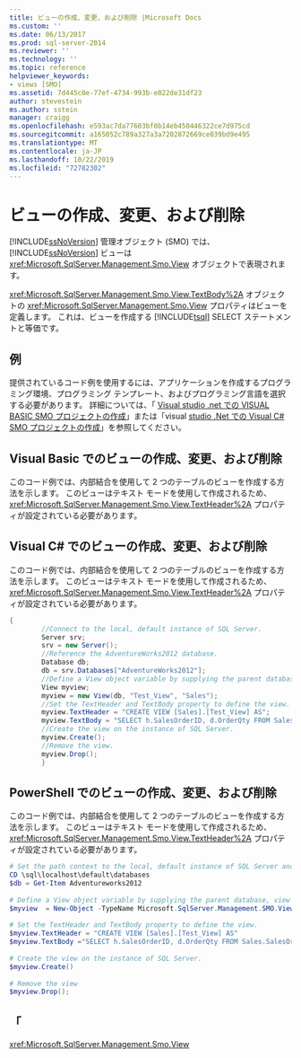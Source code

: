 ```yaml
---
title: ビューの作成、変更、および削除 |Microsoft Docs
ms.custom: ''
ms.date: 06/13/2017
ms.prod: sql-server-2014
ms.reviewer: ''
ms.technology: ''
ms.topic: reference
helpviewer_keywords:
- views [SMO]
ms.assetid: 7d445c0e-77ef-4734-993b-e022de31df23
author: stevestein
ms.author: sstein
manager: craigg
ms.openlocfilehash: e593ac7da77603bf0b14eb450446322ce7d975cd
ms.sourcegitcommit: a165052c789a327a3a7202872669ce039bd9e495
ms.translationtype: MT
ms.contentlocale: ja-JP
ms.lasthandoff: 10/22/2019
ms.locfileid: "72782302"
---
```

# <a name="creating-altering-and-removing-views"></a>ビューの作成、変更、および削除
  [!INCLUDE[ssNoVersion](../../../includes/ssnoversion-md.md)] 管理オブジェクト (SMO) では、[!INCLUDE[ssNoVersion](../../../includes/ssnoversion-md.md)] ビューは <xref:Microsoft.SqlServer.Management.Smo.View> オブジェクトで表現されます。  
  
 <xref:Microsoft.SqlServer.Management.Smo.View.TextBody%2A> オブジェクトの <xref:Microsoft.SqlServer.Management.Smo.View> プロパティはビューを定義します。 これは、ビューを作成する [!INCLUDE[tsql](../../../includes/tsql-md.md)] SELECT ステートメントと等価です。  
  
## <a name="example"></a>例  
 提供されているコード例を使用するには、アプリケーションを作成するプログラミング環境、プログラミング テンプレート、およびプログラミング言語を選択する必要があります。 詳細については、「 [Visual studio .net での VISUAL BASIC SMO プロジェクトの作成](../../../database-engine/dev-guide/create-a-visual-basic-smo-project-in-visual-studio-net.md)」または「visual [studio .Net での Visual C&#35; SMO プロジェクトの作成](../how-to-create-a-visual-csharp-smo-project-in-visual-studio-net.md)」を参照してください。  
  
## <a name="creating-altering-and-removing-a-view-in-visual-basic"></a>Visual Basic でのビューの作成、変更、および削除  
 このコード例では、内部結合を使用して 2 つのテーブルのビューを作成する方法を示します。 このビューはテキスト モードを使用して作成されるため、<xref:Microsoft.SqlServer.Management.Smo.View.TextHeader%2A> プロパティが設定されている必要があります。  
  
<!-- TODO: review snippet reference  [!CODE [SMO How to#SMO_VBViews1](SMO How to#SMO_VBViews1)]  -->  
  
## <a name="creating-altering-and-removing-a-view-in-visual-c"></a>Visual C# でのビューの作成、変更、および削除  
 このコード例では、内部結合を使用して 2 つのテーブルのビューを作成する方法を示します。 このビューはテキスト モードを使用して作成されるため、<xref:Microsoft.SqlServer.Management.Smo.View.TextHeader%2A> プロパティが設定されている必要があります。  
  
```csharp
{  
        //Connect to the local, default instance of SQL Server.   
        Server srv;   
        srv = new Server();   
        //Reference the AdventureWorks2012 database.   
        Database db;   
        db = srv.Databases["AdventureWorks2012"];   
        //Define a View object variable by supplying the parent database, view name and schema in the constructor.   
        View myview;   
        myview = new View(db, "Test_View", "Sales");   
        //Set the TextHeader and TextBody property to define the view.   
        myview.TextHeader = "CREATE VIEW [Sales].[Test_View] AS";   
        myview.TextBody = "SELECT h.SalesOrderID, d.OrderQty FROM Sales.SalesOrderHeader AS h INNER JOIN Sales.SalesOrderDetail AS d ON h.SalesOrderID = d.SalesOrderID";   
        //Create the view on the instance of SQL Server.   
        myview.Create();   
        //Remove the view.   
        myview.Drop();   
        }  
```  
  
## <a name="creating-altering-and-removing-a-view-in-powershell"></a>PowerShell でのビューの作成、変更、および削除  
 このコード例では、内部結合を使用して 2 つのテーブルのビューを作成する方法を示します。 このビューはテキスト モードを使用して作成されるため、<xref:Microsoft.SqlServer.Management.Smo.View.TextHeader%2A> プロパティが設定されている必要があります。  
  
```powershell
# Set the path context to the local, default instance of SQL Server and get a reference to AdventureWorks2012  
CD \sql\localhost\default\databases  
$db = Get-Item Adventureworks2012  
  
# Define a View object variable by supplying the parent database, view name and schema in the constructor.
$myview  = New-Object -TypeName Microsoft.SqlServer.Management.SMO.View -argumentlist $db, "Test_View", "Sales"  
  
# Set the TextHeader and TextBody property to define the view.
$myview.TextHeader = "CREATE VIEW [Sales].[Test_View] AS"  
$myview.TextBody ="SELECT h.SalesOrderID, d.OrderQty FROM Sales.SalesOrderHeader AS h INNER JOIN Sales.SalesOrderDetail AS d ON h.SalesOrderID = d.SalesOrderID"  
  
# Create the view on the instance of SQL Server.
$myview.Create()  
  
# Remove the view
$myview.Drop();  
```  
  
## <a name="see-also"></a>「  
 <xref:Microsoft.SqlServer.Management.Smo.View>  
